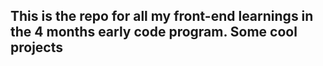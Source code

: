 ## This is the repo for all my front-end learnings in the 4 months early code program. Some cool projects
